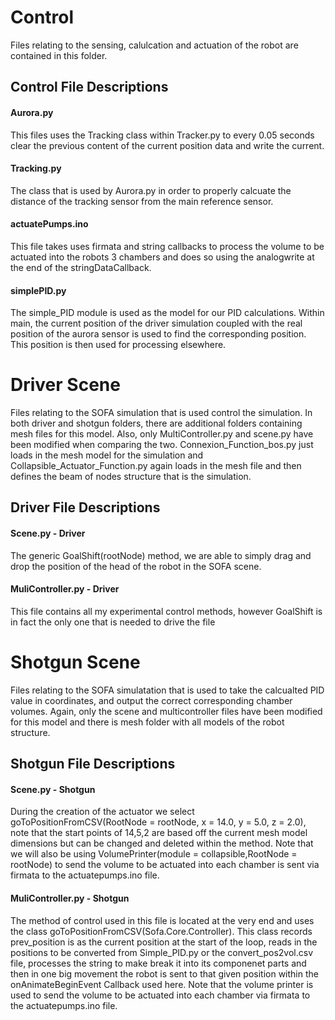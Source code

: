 # Control

Files relating to the sensing, calulcation and actuation of the robot are contained in this folder.
 
## Control File Descriptions
 
#### Aurora.py
 
This files uses the Tracking class within Tracker.py to every 0.05 seconds clear the previous content of the current position data and write the current.

#### Tracking.py

The class that is used by Aurora.py in order to properly calcuate the distance of the tracking sensor from the main reference sensor.

#### actuatePumps.ino

This file takes uses firmata and string callbacks to process the volume to be actuated into the robots 3 chambers and does so using the analogwrite at the end of the stringDataCallback.

#### simplePID.py

The simple_PID module is used as the model for our PID calculations. Within main, the current position of the driver simulation coupled with the real position of the aurora sensor is used to find the corresponding position. This position is then used for processing elsewhere. 

# Driver Scene

Files relating to the SOFA simulation that is used control the simulation. In both driver and shotgun folders, there are additional folders containing mesh files for this model. Also, only MultiController.py and scene.py have been modified when comparing the two. Connexion_Function_bos.py just loads in the mesh model for the simulation and Collapsible_Actuator_Function.py again loads in the mesh file and then defines the beam of nodes structure that is the simulation.

## Driver File Descriptions

#### Scene.py - Driver
The generic GoalShift(rootNode) method, we are able to simply drag and drop the position of the head of the robot in the SOFA scene. 

#### MuliController.py - Driver
This file contains all my experimental control methods, however GoalShift is in fact the only one that is needed to drive the file

# Shotgun Scene

Files relating to the SOFA simulatation that is used to take the calcualted PID value in coordinates, and output the correct corresponding chamber volumes. Again, only the scene and multicontroller files have been modified for this model and there is mesh folder with all models of the robot structure. 

## Shotgun File Descriptions

#### Scene.py - Shotgun

During the creation of the actuator we select goToPositionFromCSV(RootNode = rootNode, x = 14.0, y = 5.0, z = 2.0), note that the start points of 14,5,2 are based off the current mesh model dimensions but can be changed and deleted within the method. Note that we will also be using VolumePrinter(module = collapsible,RootNode = rootNode) to send the volume to be actuated into each chamber is sent via firmata to the actuatepumps.ino file. 

#### MuliController.py - Shotgun

The method of control used in this file is located at the very end and uses the class goToPositionFromCSV(Sofa.Core.Controller). This class records prev_position is as the current position at the start of the loop, reads in the positions to be converted from Simple_PID.py or the convert_pos2vol.csv file, processes the string to make break it into its componenet parts and then in one big movement the robot is sent to that given position within the onAnimateBeginEvent Callback used here. Note that the volume printer is used to send the volume to be actuated into each chamber via firmata to the actuatepumps.ino file. 

